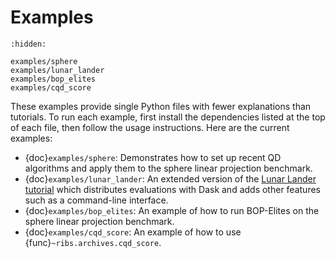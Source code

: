 # Examples

```{toctree}
:hidden:

examples/sphere
examples/lunar_lander
examples/bop_elites
examples/cqd_score
```

These examples provide single Python files with fewer explanations than
tutorials. To run each example, first install the dependencies listed at the top
of each file, then follow the usage instructions. Here are the current examples:

- {doc}`examples/sphere`: Demonstrates how to set up recent QD algorithms and
  apply them to the sphere linear projection benchmark.
- {doc}`examples/lunar_lander`: An extended version of the
  [Lunar Lander tutorial](tutorials/lunar_lander) which distributes evaluations
  with Dask and adds other features such as a command-line interface.
- {doc}`examples/bop_elites`: An example of how to run BOP-Elites on the sphere
  linear projection benchmark.
- {doc}`examples/cqd_score`: An example of how to use
  {func}`~ribs.archives.cqd_score`.
